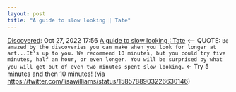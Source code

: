 ```yaml
---
layout: post
title: "A guide to slow looking | Tate"
---
```

[Discovered](http://rolandtanglao.com/2020/07/29/p1-blogthis-checkvist-list-links-to-blog/): Oct 27, 2022 17:56  [A guide to slow looking ¦ Tate](https://www.tate.org.uk/art/guide-slow-looking) <-- QUOTE: `Be amazed by the discoveries you can make when you look for longer at art...It's up to you. We recommend 10 minutes, but you could try five minutes, half an hour, or even longer. You will be surprised by what you will get out of even two minutes spent slow looking.` <- Try 5 minutes and then 10 minutes! (via https://twitter.com/lisawilliams/status/1585788903226630146)
